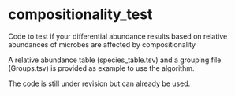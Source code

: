# compositionality_test
Code to test if your differential abundance results based on relative abundances of microbes are affected by compositionality

A relative abundance table (species_table.tsv) and a grouping file (Groups.tsv) is provided as example to use the algorithm.

The code is still under revision but can already be used.
